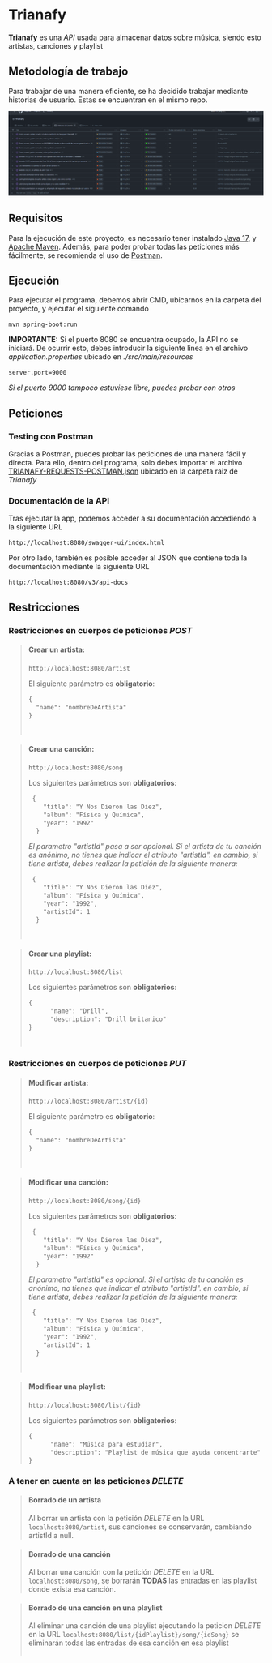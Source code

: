 


# Trianafy
**Trianafy** es una *API* usada para almacenar datos sobre música, siendo esto artistas, canciones y playlist
## Metodología de trabajo
Para trabajar de una manera eficiente, se ha decidido trabajar mediante historias de usuario. Estas se encuentran en el mismo repo.


[![](https://raw.githubusercontent.com/TrayZNix/trianafy/main/historiasDeUsuario.png)](https://github.com/TrayZNix/trianafy/blob/main/historiasDeUsuario.png)

## Requisitos
Para la ejecución de este proyecto, es necesario tener instalado [Java 17](https://www.oracle.com/java/technologies/javase/jdk17-archive-downloads.html), y [Apache Maven](https://maven.apache.org/download.cgi).
Además, para poder probar todas las peticiones más fácilmente, se recomienda el uso de [Postman](https://www.postman.com).

## Ejecución 
Para ejecutar el programa, debemos abrir CMD, ubicarnos en la carpeta del proyecto, y ejecutar el siguiente comando

    mvn spring-boot:run
**IMPORTANTE:**
Si el puerto 8080 se encuentra ocupado, la API no se iniciará. De ocurrir esto, debes introducir la siguiente linea en el archivo *application.properties* ubicado en *./src/main/resources*

	server.port=9000
*Si el puerto 9000 tampoco estuviese libre, puedes probar con otros*
## Peticiones

### Testing con Postman
Gracias a Postman, puedes probar las peticiones de una manera fácil y directa. Para ello, dentro del programa, solo debes importar el archivo [TRIANAFY-REQUESTS-POSTMAN.json](https://github.com/TrayZNix/trianafy/blob/main/TRIANAFY-REQUESTS-POSTMAN.json) ubicado en la carpeta raiz de *Trianafy*

### Documentación de la API
Tras ejecutar la app, podemos acceder a su documentación accediendo a la siguiente URL

    http://localhost:8080/swagger-ui/index.html

Por otro lado, también es posible acceder al JSON que contiene toda la documentación mediante la siguiente URL

    http://localhost:8080/v3/api-docs

## Restricciones

### Restricciones en cuerpos de peticiones *POST* 

> #### Crear un artista: 	
> `http://localhost:8080/artist` 
> 
> El siguiente parámetro es **obligatorio**:
> 
>     {
> 	    "name": "nombreDeArtista"
>     }
>   ⠀
 
>#### Crear una canción:
>`http://localhost:8080/song`	
>
>Los siguientes parámetros son **obligatorios**:
>
>	   {
>		  "title": "Y Nos Dieron las Diez",
>		  "album": "Física y Química",
>		  "year": "1992"
>		}
>*El parametro "artistId" pasa a ser opcional. Si el artista de tu canción es anónimo, no tienes que indicar el atributo "artistId".  en cambio, si tiene artista, debes realizar la petición de la siguiente manera:*
>
>	   {
>		  "title": "Y Nos Dieron las Diez",
>		  "album": "Física y Química",
>		  "year": "1992",
>		  "artistId": 1
>		}
>⠀

> #### Crear una playlist: 	
> `http://localhost:8080/list` 
> 
> Los siguientes parámetros son **obligatorios**:
> 
>     {
> 	    	"name": "Drill",
>			"description": "Drill britanico"
>     }
>   ⠀

### Restricciones en cuerpos de peticiones *PUT*

> #### Modificar artista: 
> 	`http://localhost:8080/artist/{id}` 
> 
> El siguiente parámetro es **obligatorio**:
> 
>     {
> 	    "name": "nombreDeArtista"
>     }
>   ⠀

>#### Modificar una canción:
>`http://localhost:8080/song/{id}`	
>
>Los siguientes parámetros son **obligatorios**:
>
>	   {
>		  "title": "Y Nos Dieron las Diez",
>		  "album": "Física y Química",
>		  "year": "1992"
>		}
>*El parametro "artistId" es opcional. Si el artista de tu canción es anónimo, no tienes que indicar el atributo "artistId".  en cambio, si tiene artista, debes realizar la petición de la siguiente manera:*
>
>	   {
>		  "title": "Y Nos Dieron las Diez",
>		  "album": "Física y Química",
>		  "year": "1992",
>		  "artistId": 1
>		}
>⠀

> #### Modificar una playlist: 	
> `http://localhost:8080/list/{id}` 
> 
> Los siguientes parámetros son **obligatorios**:
> 
>     {
> 	    	"name": "Música para estudiar",
>			"description": "Playlist de música que ayuda concentrarte"
>     }
>   

### A tener en cuenta en las peticiones *DELETE*

>#### Borrado de un artista
>Al borrar un artista con la petición *DELETE* en la URL `localhost:8080/artist`, sus canciones se conservarán, cambiando artistId a null.
>⠀

>#### Borrado de una canción
>Al borrar una canción con la petición *DELETE* en la URL `localhost:8080/song`, se borrarán **TODAS** las entradas en las playlist donde exista esa canción.
>⠀

>#### Borrado de una canción en una playlist
>Al  eliminar una canción de una playlist ejecutando la peticion *DELETE* en la URL `localhost:8080/list/{idPlaylist}/song/{idSong}` se eliminarán todas las entradas de esa canción en esa playlist	 
>⠀
